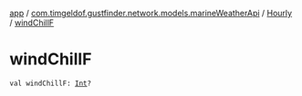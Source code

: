 [app](../../index.md) / [com.timgeldof.gustfinder.network.models.marineWeatherApi](../index.md) / [Hourly](index.md) / [windChillF](./wind-chill-f.md)

# windChillF

`val windChillF: `[`Int`](https://kotlinlang.org/api/latest/jvm/stdlib/kotlin/-int/index.html)`?`